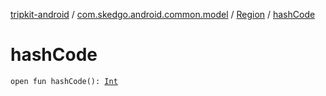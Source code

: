 [tripkit-android](../../index.md) / [com.skedgo.android.common.model](../index.md) / [Region](index.md) / [hashCode](./hash-code.md)

# hashCode

`open fun hashCode(): `[`Int`](https://kotlinlang.org/api/latest/jvm/stdlib/kotlin/-int/index.html)